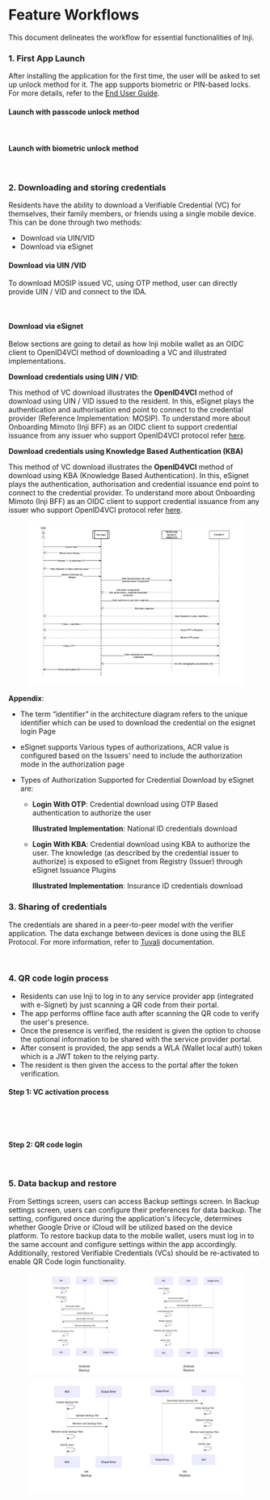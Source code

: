 # Feature Workflows

This document delineates the workflow for essential functionalities of Inji.

### 1. First App Launch

After installing the application for the first time, the user will be asked to set up unlock method for it. The app supports biometric or PIN-based locks. For more details, refer to the [End User Guide](../end-user-guide.md).

#### Launch with passcode unlock method

<figure><img src="../.gitbook/assets/inji_first_launch_with_passcode.png" alt=""><figcaption></figcaption></figure>

#### Launch with biometric unlock method

<figure><img src="../.gitbook/assets/inji_first_launch_with_biometric.png" alt=""><figcaption></figcaption></figure>

### 2. Downloading and storing credentials

Residents have the ability to download a Verifiable Credential (VC) for themselves, their family members, or friends using a single mobile device. This can be done through two methods:

* Download via UIN/VID
* Download via eSignet

#### Download via UIN /VID

To download MOSIP issued VC, using OTP method, user can directly provide UIN / VID and connect to the IDA.

<figure><img src="../.gitbook/assets/download_via_uin_vid.png" alt=""><figcaption></figcaption></figure>

#### Download via eSignet

Below sections are going to detail as how Inji mobile wallet as an OIDC client to OpenID4VCI method of downloading a VC and illustrated implementations.

**Download credentials using UIN / VID**:

This method of VC download illustrates the **OpenID4VCI** method of download using UIN / VID issued to the resident. In this, eSignet plays the authentication and authorisation end point to connect to the credential provider (Reference Implementation: MOSIP). To understand more about Onboarding Mimoto (Inji BFF) as an OIDC client to support credential issuance from any issuer who support OpenID4VCI protocol refer [here](https://docs.mosip.io/inji/inji-mobile-wallet/customization-overview/credential_providers).

**Download credentials using Knowledge Based Authentication (KBA)**

This method of VC download illustrates the **OpenID4VCI** method of download using KBA (Knowledge Based Authentication). In this, eSignet plays the authentication, authorisation and credential issuance end point to connect to the credential provider. To understand more about Onboarding Mimoto (Inji BFF) as an OIDC client to support credential issuance from any issuer who support OpenID4VCI protocol refer [here](https://docs.mosip.io/inji/inji-mobile-wallet/customization-overview/credential_providers).

<figure><img src="../.gitbook/assets/image (2).png" alt=""><figcaption></figcaption></figure>

**Appendix**:

* The term “identifier” in the architecture diagram refers to the unique identifier which can be used to download the credential on the esignet login Page
* eSignet supports Various types of authorizations, ACR value is configured based on the Issuers' need to include the authorization mode in the authorization page
* Types of Authorization Supported for Credential Download by eSignet are:

  * **Login With OTP**: Credential download using OTP Based authentication to authorize the user
    
    **Illustrated Implementation**: National ID credentials download
  * **Login With KBA**: Credential download using KBA to authorize the user. The knowledge (as described by the credential 
    issuer to authorize) is exposed to eSignet from Registry (Issuer) through eSignet Issuance Plugins
  
    **Illustrated Implementation**: Insurance ID credentials download 

### 3. Sharing of credentials

The credentials are shared in a peer-to-peer model with the verifier application. The data exchange between devices is done using the BLE Protocol. For more information, refer to [Tuvali](../integration-guide/tuvali.md) documentation.

<figure><img src="../.gitbook/assets/vc_share.png" alt=""><figcaption></figcaption></figure>

### 4. QR code login process

* Residents can use Inji to log in to any service provider app (integrated with e-Signet) by just scanning a QR code from their portal.
* The app performs offline face auth after scanning the QR code to verify the user's presence.
* Once the presence is verified, the resident is given the option to choose the optional information to be shared with the service provider portal.
* After consent is provided, the app sends a WLA (Wallet local auth) token which is a JWT token to the relying party.
* The resident is then given the access to the portal after the token verification.

#### Step 1: VC activation process

<div>

<img src="_images/vc_activation.png" alt="">

 

<figure><img src="../.gitbook/assets/vc_activation.png" alt=""><figcaption></figcaption></figure>

</div>

#### Step 2: QR code login

<figure><img src="../.gitbook/assets/online_qr_login.png" alt=""><figcaption></figcaption></figure>

### 5. Data backup and restore

From Settings screen, users can access Backup settings screen. In Backup settings screen, users can configure their preferences for data backup. The setting, configured once during the application's lifecycle, determines whether Google Drive or iCloud will be utilized based on the device platform. To restore backup data to the mobile wallet, users must log in to the same account and configure settings within the app accordingly. Additionally, restored Verifiable Credentials (VCs) should be re-activated to enable QR Code login functionality.

<figure><img src="../.gitbook/assets/android (1).png" alt=""><figcaption></figcaption></figure>

<figure><img src="../.gitbook/assets/ios (2).png" alt=""><figcaption></figcaption></figure>

